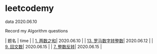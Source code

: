 # leetcodemy

data 2020.06.10 

Record my Algorithm questions

| 题名                 | time |
| [1. 两数之和](https://leetcode-cn.com/problems/two-sum/)|  2020.06.10  |
| [13. 罗马数字转整数](https://leetcode-cn.com/problems/roman-to-integer/)| 2020.06.12 |
| [9. 回文数](https://leetcode-cn.com/problems/palindrome-number/)| 2020.06.15 |
| [7. 整数反转](https://leetcode-cn.com/problems/reverse-integer/)| 2020.06.15 |
